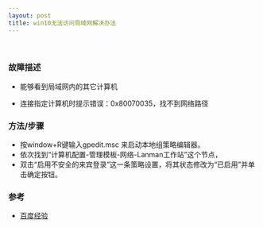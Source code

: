 ```yaml
---
layout: post
title: win10无法访问局域网解决办法
---
```


​
### 故障描述

- 能够看到局域网内的其它计算机

- 连接指定计算机时提示错误：0x80070035，找不到网络路径
### 方法/步骤
- 按window+R键输入gpedit.msc 来启动本地组策略编辑器。
- 依次找到“计算机配置-管理模板-网络-Lanman工作站”这个节点，
- 双击“启用不安全的来宾登录”这一条策略设置，将其状态修改为“已启用”并单击确定按钮。
### 参考
- [百度经验](https://jingyan.baidu.com/article/d5a880ebc1e02b13f047cc43.html)